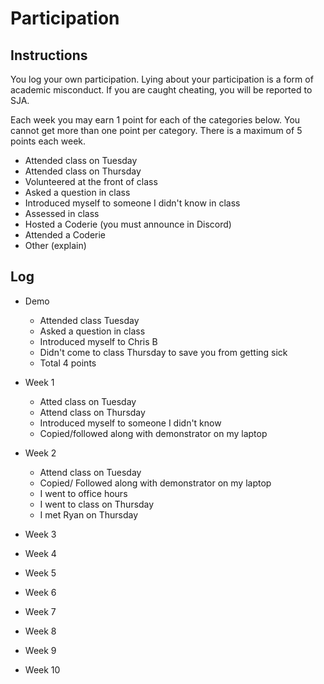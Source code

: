 Participation
=============

## Instructions ##

You log your own participation. Lying about your participation is a form of
academic misconduct. If you are caught cheating, you will be reported to SJA.

Each week you may earn 1 point for each of the categories below. You cannot get
more than one point per category. There is a maximum of 5 points each week.

+ Attended class on Tuesday
+ Attended class on Thursday
+ Volunteered at the front of class
+ Asked a question in class
+ Introduced myself to someone I didn't know in class
+ Assessed in class
+ Hosted a Coderie (you must announce in Discord)
+ Attended a Coderie
+ Other (explain)

## Log ##

- Demo
	+ Attended class Tuesday
	+ Asked a question in class
	+ Introduced myself to Chris B
	+ Didn't come to class Thursday to save you from getting sick
	+ Total 4 points
- Week 1
	+ Atted class on Tuesday
	+ Attend class on Thursday
	+ Introduced myself to someone I didn't know
	+ Copied/followed along with demonstrator on my laptop
- Week 2
	+ Attend class on Tuesday
	+ Copied/ Followed along with demonstrator on my laptop
	+ I went to office hours
	+ I went to class on Thursday
	+ I met Ryan on Thursday

- Week 3
- Week 4
- Week 5
- Week 6
- Week 7
- Week 8
- Week 9
- Week 10


